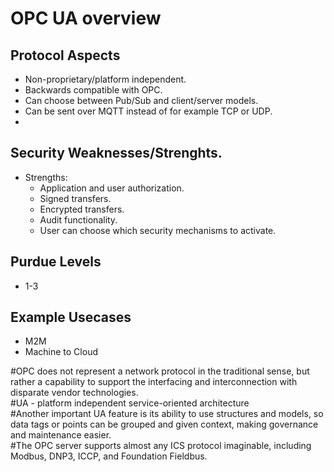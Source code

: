 # OPC UA overview

## Protocol Aspects
- Non-proprietary/platform independent.
- Backwards compatible with OPC.
- Can choose between Pub/Sub and client/server models.
- Can be sent over MQTT instead of for example TCP or UDP.
- 

## Security Weaknesses/Strenghts.
- Strengths:
  - Application and user authorization.
  - Signed transfers.
  - Encrypted transfers.
  - Audit functionality.
  - User can choose which security mechanisms to activate.

## Purdue Levels
- 1-3

## Example Usecases
- M2M
- Machine to Cloud

#OPC does not represent a network protocol in the traditional sense, but rather a capability to support the interfacing and interconnection with disparate vendor technologies.  
#UA - platform independent service-oriented architecture  
#Another important UA feature is its ability to use structures and models, so data tags or points can be grouped and given context, making governance and maintenance easier.  
#The OPC server supports almost any ICS protocol imaginable, including Modbus, DNP3, ICCP, and Foundation Fieldbus.  
